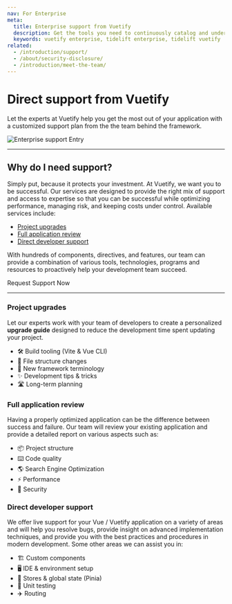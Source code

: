```yaml
---
nav: For Enterprise
meta:
  title: Enterprise support from Vuetify
  description: Get the tools you need to continuously catalog and understand the open source software that your application depends on with the Tidelift subscription.
  keywords: vuetify enterprise, tidelift enterprise, tidelift vuetify
related:
  - /introduction/support/
  - /about/security-disclosure/
  - /introduction/meet-the-team/
---
```


<script setup>
  import EnterpriseForm from '@/components/introduction/EnterpriseForm.vue'
</script>

# Direct support from Vuetify

Let the experts at Vuetify help you get the most out of your application with a customized support plan from the the team behind the framework.

![Enterprise support Entry](https://cdn.vuetifyjs.com/docs/images/entry/enterprise-support-entry.png)

----

## Why do I need support?

Simply put, because it protects your investment. At Vuetify, we want you to be successful. Our services are designed to provide the right mix of support and access to expertise so that you can be successful while optimizing performance, managing risk, and keeping costs under control. Available services include:

* [Project upgrades](#project-upgrades)
* [Full application review](#full-application-review)
* [Direct developer support](#direct-developer-support)
<!-- * [Training & workshops](#training-workshops) -->

With hundreds of components, directives, and features, our team can provide a combination of various tools, technologies, programs and resources to proactively help your development team succeed.

<v-btn color="primary" variant="flat" href="#request-service">Request Support Now</v-btn>

----

### Project upgrades

Let our experts work with your team of developers to create a personalized **upgrade guide** designed to reduce the development time spent updating your project.

* 🛠️ Build tooling (Vite & Vue CLI)
* 📂 File structure changes
* 🎉 New framework terminology
* ✨ Development tips & tricks
* 🛣️ Long-term planning

### Full application review

Having a properly optimized application can be the difference between success and failure. Our team will review your existing application and provide a detailed report on various aspects such as:

* 📦 Project structure
* ⌨️ Code quality
* 🌎 Search Engine Optimization
* ⚡ Performance
* 🔐 Security

### Direct developer support

We offer live support for your Vue / Vuetify application on a variety of areas and will help you resolve bugs, provide insight on advanced implementation techniques, and provide you with the best practices and procedures in modern development. Some other areas we can assist you in:

* 🏗️ Custom components
* 🖥️ IDE & environment setup
* 🛒 Stores & global state (Pinia)
* 🧪 Unit testing
* ✈️ Routing

<!-- ### Training & workshops { id="training-workshops" }

Our team provides custom workshops for all skill levels that are designed to help you get the most out of your Vuetify application. We will travel* to your place of business and conduct a hands-on 3 day workshop where your team works with our engineers to fine tune your development process and hone your effeciency skills.

<small>*United States only</small> -->

<br>

<enterprise-form />

<backmatter />
